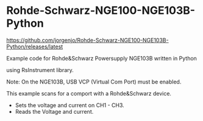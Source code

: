# Rohde-Schwarz-NGE100-NGE103B-Python

https://github.com/jorgenjo/Rohde-Schwarz-NGE100-NGE103B-Python/releases/latest


Example code for Rohde&Schwarz Powersupply NGE103B written in Python

using RsInstrument library.

Note: On the NGE103B, USB VCP (Virtual Com Port) must be enabled.

This example scans for a comport with a Rohde&Schwarz device.
- Sets the voltage and current on CH1 - CH3.
- Reads the Voltage and current.









